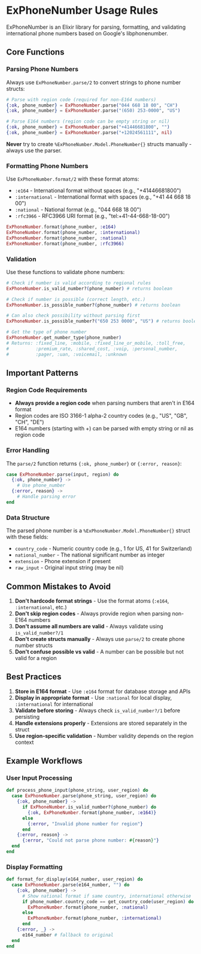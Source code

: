 # ExPhoneNumber Usage Rules

ExPhoneNumber is an Elixir library for parsing, formatting, and validating international phone numbers based on Google's libphonenumber.

## Core Functions

### Parsing Phone Numbers

Always use `ExPhoneNumber.parse/2` to convert strings to phone number structs:

```elixir
# Parse with region code (required for non-E164 numbers)
{:ok, phone_number} = ExPhoneNumber.parse("044 668 18 00", "CH")
{:ok, phone_number} = ExPhoneNumber.parse("(650) 253-0000", "US")

# Parse E164 numbers (region code can be empty string or nil)
{:ok, phone_number} = ExPhoneNumber.parse("+41446681800", "")
{:ok, phone_number} = ExPhoneNumber.parse("+12024561111", nil)
```

**Never** try to create `%ExPhoneNumber.Model.PhoneNumber{}` structs manually - always use the parser.

### Formatting Phone Numbers

Use `ExPhoneNumber.format/2` with these format atoms:

- `:e164` - International format without spaces (e.g., "+41446681800")
- `:international` - International format with spaces (e.g., "+41 44 668 18 00")
- `:national` - National format (e.g., "044 668 18 00")
- `:rfc3966` - RFC3966 URI format (e.g., "tel:+41-44-668-18-00")

```elixir
ExPhoneNumber.format(phone_number, :e164)
ExPhoneNumber.format(phone_number, :international)
ExPhoneNumber.format(phone_number, :national)
ExPhoneNumber.format(phone_number, :rfc3966)
```

### Validation

Use these functions to validate phone numbers:

```elixir
# Check if number is valid according to regional rules
ExPhoneNumber.is_valid_number?(phone_number) # returns boolean

# Check if number is possible (correct length, etc.)
ExPhoneNumber.is_possible_number?(phone_number) # returns boolean

# Can also check possibility without parsing first
ExPhoneNumber.is_possible_number?("650 253 0000", "US") # returns boolean

# Get the type of phone number
ExPhoneNumber.get_number_type(phone_number) 
# Returns: :fixed_line, :mobile, :fixed_line_or_mobile, :toll_free, 
#          :premium_rate, :shared_cost, :voip, :personal_number, 
#          :pager, :uan, :voicemail, :unknown
```

## Important Patterns

### Region Code Requirements

- **Always provide a region code** when parsing numbers that aren't in E164 format
- Region codes are ISO 3166-1 alpha-2 country codes (e.g., "US", "GB", "CH", "DE")
- E164 numbers (starting with +) can be parsed with empty string or nil as region code

### Error Handling

The `parse/2` function returns `{:ok, phone_number}` or `{:error, reason}`:

```elixir
case ExPhoneNumber.parse(input, region) do
  {:ok, phone_number} -> 
    # Use phone_number
  {:error, reason} -> 
    # Handle parsing error
end
```

### Data Structure

The parsed phone number is a `%ExPhoneNumber.Model.PhoneNumber{}` struct with these fields:
- `country_code` - Numeric country code (e.g., 1 for US, 41 for Switzerland)
- `national_number` - The national significant number as integer
- `extension` - Phone extension if present
- `raw_input` - Original input string (may be nil)

## Common Mistakes to Avoid

1. **Don't hardcode format strings** - Use the format atoms (`:e164`, `:international`, etc.)
2. **Don't skip region codes** - Always provide region when parsing non-E164 numbers
3. **Don't assume all numbers are valid** - Always validate using `is_valid_number?/1`
4. **Don't create structs manually** - Always use `parse/2` to create phone number structs
5. **Don't confuse possible vs valid** - A number can be possible but not valid for a region

## Best Practices

1. **Store in E164 format** - Use `:e164` format for database storage and APIs
2. **Display in appropriate format** - Use `:national` for local display, `:international` for international
3. **Validate before storing** - Always check `is_valid_number?/1` before persisting
4. **Handle extensions properly** - Extensions are stored separately in the struct
5. **Use region-specific validation** - Number validity depends on the region context

## Example Workflows

### User Input Processing
```elixir
def process_phone_input(phone_string, user_region) do
  case ExPhoneNumber.parse(phone_string, user_region) do
    {:ok, phone_number} ->
      if ExPhoneNumber.is_valid_number?(phone_number) do
        {:ok, ExPhoneNumber.format(phone_number, :e164)}
      else
        {:error, "Invalid phone number for region"}
      end
    {:error, reason} ->
      {:error, "Could not parse phone number: #{reason}"}
  end
end
```

### Display Formatting
```elixir
def format_for_display(e164_number, user_region) do
  case ExPhoneNumber.parse(e164_number, "") do
    {:ok, phone_number} ->
      # Show national format if same country, international otherwise
      if phone_number.country_code == get_country_code(user_region) do
        ExPhoneNumber.format(phone_number, :national)
      else
        ExPhoneNumber.format(phone_number, :international)
      end
    {:error, _} ->
      e164_number # fallback to original
  end
end
```
